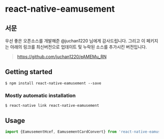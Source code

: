 # react-native-eamusement

## 서문

우선 좋은 오픈소스를 개발해준 @juchan1220 님에게 감사드립니다.
그리고 이 페키지는 아래의 링크를 최신버전으로 업데이트 및 누락된 소스를 추가시킨 버전입니다.
> https://github.com/juchan1220/eAMEMu_RN

## Getting started

`$ npm install react-native-eamusement --save`



### Mostly automatic installation

`$ react-native link react-native-eamusement`

## Usage
```javascript
import {EamusementHcef, EamusementCardConvert} from 'react-native-eamusement';

```

